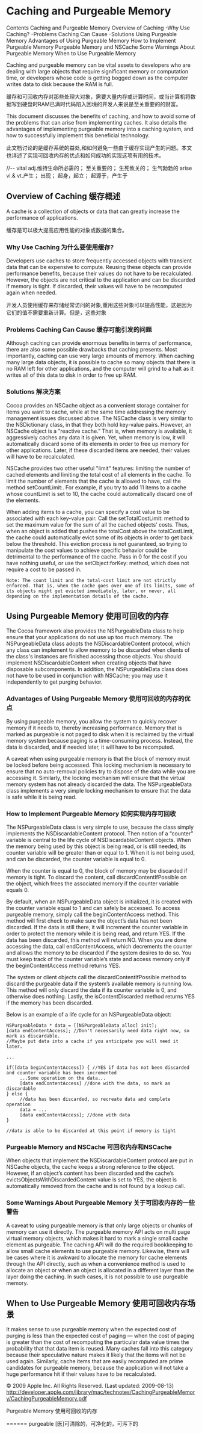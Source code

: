 # Caching and Purgeable Memory

Contents
	Caching and Purgeable Memory 
	Overview of Caching 
		-Why Use Caching? 
		-Problems Caching Can Cause 
		-Solutions 
	Using Purgeable Memory 
		Advantages of Using Purgeable Memory
		How to Implement Purgeable Memory 
		Purgeable Memory and NSCache 
		Some Warnings About Purgeable Memory 
	When to Use Purgeable Memory 


Caching and purgeable memory can be vital assets to developers who are dealing with large objects that require significant memory or computation time, or developers whose code is getting bogged down as the computer writes data to disk because the RAM is full.

缓存和可回收内存对那些处理大对象，需要大量内存或计算时间，或当计算机将数据写到硬盘时RAM已满时代码陷入困境的开发人来说是至关重要的的财富。

This document discusses the benefits of caching, and how to avoid some of the problems that can arise from implementing caches. It also details the advantages of implementing purgeable memory into a caching system, and how to successfully implement this beneficial technology.

此文档讨论的是缓存系统的益处,和如何避免一些由于缓存实现产生的问题。本文也详述了实现可回收内存的优点和如何成功的实现这项有用的技术。

//--
vital   adj.维持生命所必需的； 至关重要的； 生死攸关的； 生气勃勃的
arise   vi.& vt.产生； 出现； 起身，起立； 起源于，产生于

## Overview of Caching 缓存概述

A cache is a collection of objects or data that can greatly increase the performance of applications.

缓存是可以极大提高应用性能的对象或数据的集合。

### Why Use Caching 为什么要使用缓存? 

Developers use caches to store frequently accessed objects with transient data that can be expensive to compute. Reusing these objects can provide performance benefits, because their values do not have to be recalculated. However, the objects are not critical to the application and can be discarded if memory is tight. If discarded, their values will have to be recomputed again when needed.

开发人员使用缓存来存储经常访问的对象,重用这些对象可以提高性能，这是因为它们的值不需要重新计算。但是，这些对象

### Problems Caching Can Cause 缓存可能引发的问题
Although caching can provide enormous benefits in terms of performance, there are also some possible drawbacks that caching presents. Most importantly, caching can use very large amounts of memory. When caching many large data objects, it is possible to cache so many objects that there is no RAM left for other applications, and the computer will grind to a halt as it writes all of this data to disk in order to free up RAM.

### Solutions 解决方案
Cocoa provides an NSCache object as a convenient storage container for items you want to cache, while at the same time addressing the memory management issues discussed above. The NSCache class is very similar to the NSDictionary class, in that they both hold key-value pairs. However, an NSCache object is a “reactive cache.” That is, when memory is available, it aggressively caches any data it is given. Yet, when memory is low, it will automatically discard some of its elements in order to free up memory for other applications. Later, if these discarded items are needed, their values will have to be recalculated.

NSCache provides two other useful "limit" features: limiting the number of cached elements and limiting the total cost of all elements in the cache. To limit the number of elements that the cache is allowed to have, call the method setCountLimit:. For example, if you try to add 11 items to a cache whose countLimit is set to 10, the cache could automatically discard one of the elements.

When adding items to a cache, you can specify a cost value to be associated with each key-value pair. Call the setTotalCostLimit: method to set the maximum value for the sum of all the cached objects’ costs. Thus, when an object is added that pushes the totalCost above the totalCostLimit, the cache could automatically evict some of its objects in order to get back below the threshold. This eviction process is not guaranteed, so trying to manipulate the cost values to achieve specific behavior could be detrimental to the performance of the cache. Pass in 0 for the cost if you have nothing useful, or use the setObject:forKey: method, which does not require a cost to be passed in.

	Note: The count limit and the total-cost limit are not strictly enforced. That is, when the cache goes over one of its limits, some of its objects might get evicted immediately, later, or never, all depending on the implementation details of the cache.
	
## Using Purgeable Memory 使用可回收的内存

The Cocoa framework also provides the NSPurgeableData class to help ensure that your applications do not use up too much memory. The NSPurgeableData class adopts the NSDiscardableContent protocol, which any class can implement to allow memory to be discarded when clients of the class's instances are finished accessing those objects. You should implement NSDiscardableContent when creating objects that have disposable subcomponents. In addition, the NSPurgeableData class does not have to be used in conjunction with NSCache; you may use it independently to get purging behavior.

### Advantages of Using Purgeable Memory 使用可回收的内存的优点
By using purgeable memory, you allow the system to quickly recover memory if it needs to, thereby increasing performance. Memory that is marked as purgeable is not paged to disk when it is reclaimed by the virtual memory system because paging is a time-consuming process. Instead, the data is discarded, and if needed later, it will have to be recomputed.

A caveat when using purgeable memory is that the block of memory must be locked before being accessed. This locking mechanism is necessary to ensure that no auto-removal policies try to dispose of the data while you are accessing it. Similarly, the locking mechanism will ensure that the virtual memory system has not already discarded the data. The NSPurgeableData class implements a very simple locking mechanism to ensure that the data is safe while it is being read.

### How to Implement Purgeable Memory 如何实现内存可回收
The NSPurgeableData class is very simple to use, because the class simply implements the NSDiscardableContent protocol. Then notion of a “counter” variable is central to the life cycle of NSDiscardableContent objects. When the memory being used by this object is being read, or is still needed, its counter variable will be greater than or equal to 1. When it is not being used, and can be discarded, the counter variable is equal to 0.

When the counter is equal to 0, the block of memory may be discarded if memory is tight. To discard the content, call discardContentIfPossible on the object, which frees the associated memory if the counter variable equals 0.

By default, when an NSPurgeableData object is initialized, it is created with the counter variable equal to 1 and can safely be accessed. To access purgeable memory, simply call the beginContentAccess method. This method will first check to make sure the object’s data has not been discarded. If the data is still there, it will increment the counter variable in order to protect the memory while it is being read, and return YES. If the data has been discarded, this method will return NO. When you are done accessing the data, call endContentAccess, which decrements the counter and allows the memory to be discarded if the system desires to do so. You must keep track of the counter variable’s state and access memory only if the beginContentAccess method returns YES.

The system or client objects call the discardContentIfPossible method to discard the purgeable data if the system’s available memory is running low. This method will only discard the data if its counter variable is 0, and otherwise does nothing. Lastly, the isContentDiscarded method returns YES if the memory has been discarded.

Below is an example of a life cycle for an NSPurgeableData object:

	NSPurgeableData * data = [[NSPurgeableData alloc] init];
	[data endContentAccess]; //Don't necessarily need data right now, so mark as discardable.
	//Maybe put data into a cache if you anticipate you will need it later.
 
	...
 
	if([data beginContentAccess]) { //YES if data has not been discarded and counter variable has been incremented
	     ...Some operation on the data...
	     [data endContentAccess] //done with the data, so mark as discardable
	} else {
	     //data has been discarded, so recreate data and complete operation
	     data = ...
	     [data endContentAccess]; //done with data
	}
 
	//data is able to be discarded at this point if memory is tight
	
### Purgeable Memory and NSCache 可回收内存和NSCache
When objects that implement the NSDiscardableContent protocol are put in NSCache objects, the cache keeps a strong reference to the object. However, if an object’s content has been discarded and the cache’s evictsObjectsWithDiscardedContent value is set to YES, the object is automatically removed from the cache and is not found by a lookup call.

### Some Warnings About Purgeable Memory 关于可回收内存的一些警告
A caveat to using purgeable memory is that only large objects or chunks of memory can use it directly. The purgeable memory API acts on multi page virtual memory objects, which makes it hard to mark a single small cache element as purgeable. The caching API will do the required bookkeeping to allow small cache elements to use purgeable memory. Likewise, there will be cases where it is awkward to allocate the memory for cache elements through the API directly, such as when a convenience method is used to allocate an object or when an object is allocated in a different layer than the layer doing the caching. In such cases, it is not possible to use purgeable memory.

## When to Use Purgeable Memory 使用可回收内存场景

It makes sense to use purgeable memory when the expected cost of purging is less than the expected cost of paging — when the cost of paging is greater than the cost of recomputing the particular data value times the probability that that data item is reused. Many caches fall into this category because their speculative nature makes it likely that the items will not be used again. Similarly, cache items that are easily recomputed are prime candidates for purgeable memory, because the application will not take a huge performance hit if their values have to be recalculated.
 

© 2009 Apple Inc. All Rights Reserved. (Last updated: 2009-08-13)
http://developer.apple.com/library/mac/technotes/CachingPurgeableMemory/CachingPurgeableMemory.pdf

Purgeable Memory 使用可回收的内存


======
purgeable  [医]可清除的，可净化的，可泻下的

